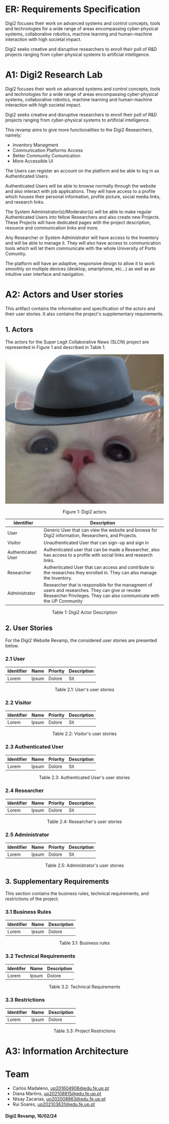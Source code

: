 # ER: Requirements Specification

Digi2 focuses their work on advanced systems and control concepts, tools and technologies for a wide range of areas encompassing cyber-physical systems, collaborative robotics, machine learning and human-machine interaction with high societal impact.

Digi2 seeks creative and disruptive researchers to enroll their poll of R&D projects ranging from cyber-physical systems to artificial intelligence.

# A1: Digi2 Research Lab

Digi2 focuses their work on advanced systems and control concepts, tools and technologies for a wide range of areas encompassing cyber-physical systems, collaborative robotics, machine learning and human-machine interaction with high societal impact.

Digi2 seeks creative and disruptive researchers to enroll their poll of R&D projects ranging from cyber-physical systems to artificial intelligence.

This revamp aims to give more functionalities to the Digi2 Researchers, namely:

- Inventory Managment
- Communication Platforms Access
- Better Community Comunication
- More Accessible UI

The Users can register an account on the platform and be able to log in as Authenticated Users.

Authenticated Users will be able to browse normally through the website and also interact with job applications. They will have access to a profile which houses their personal information, profile picture, social media links, and research links.

The System Administrator(s)/Moderator(s) will be able to make regular Authenticated Users into fellow Researchers and also create new Projects. These Projects will have dedicated pages with the project description, resource and communication links and more.

Any Researcher or System Administrator will have access to the Inventory and will be able to manage it. They will also have access to communication tools which will let them communicate with the whole University of Porto Comunity.

The platform will have an adaptive, responsive design to allow it to work smoothly on multiple devices (desktop, smartphone, etc...) as well as an intuitive user interface and navigation.


# A2: Actors and User stories

This artifact contains the information and specification of the actors and their user stories. It also contains the project's supplementary requirements.

## 1. Actors

The actors for the Super Legit Collaborative News (SLCN) project are represented in Figure 1 and described in Table 1.

<p  align="center">
    <img src="./images/default.png">
    <figcaption align="center">Figure 1: Digi2 actors</figcaption>
</p>

<p>

| Identifier | Description |
| --- | --- |
| User | Generic User that can view the website and browse for Digi2 information, Researchers, and Projects. |
| Visitor | Unauthenticated User that can sign-up and sign in |
| Authenticated User | Authenticated user that can be made a Researcher, also has access to a profile with social links and research links. |
| Researcher | Authenticated User that can access and contribute to the researches they enrolled in. They can also manage the Inventory. |
| Administrator | Researcher that is responsible for the managment of users and researches. They can give or revoke Researcher Privileges. They can also communicate with the UP Community |
<figcaption align="center">Table 1: Digi2 Actor Description</figcaption>
</p>


## 2. User Stories

For the Digi2 Website Revamp, the considered user stories are presented below.

### 2.1 User

| Identifier | Name | Priority | Description |
| --- | --- | --- | --- |
| Lorem | Ipsum | Dolore | Sit |

<figcaption align = "center">Table 2.1: User's user stories</figcaption>

### 2.2 Visitor

| Identifier | Name | Priority | Description |
| --- | --- | --- | --- |
| Lorem | Ipsum | Dolore | Sit |

<figcaption align = "center">Table 2.2: Visitor's user stories</figcaption>

### 2.3 Authenticated User

| Identifier | Name | Priority | Description |
| --- | --- | --- | --- |
| Lorem | Ipsum | Dolore | Sit |

<figcaption align = "center">Table 2.3: Authenticated User's user stories</figcaption>

### 2.4 Researcher

| Identifier | Name | Priority | Description |
| --- | --- | --- | --- |
| Lorem | Ipsum | Dolore | Sit |

<figcaption align = "center">Table 2.4: Researcher's user stories</figcaption>

### 2.5 Administrator

| Identifier | Name | Priority | Description |
| --- | --- | --- | --- |
| Lorem | Ipsum | Dolore | Sit |

<figcaption align = "center">Table 2.5: Administrator's user stories</figcaption>

## 3. Supplementary Requirements

This section contains the business rules, technical requirements, and restrictions of the project.

### 3.1 Business Rules

| Identifier | Name | Description |
| --- | --- | --- |
| Lorem | Ipsum | Dolore |

<figcaption align = "center">Table 3.1: Business rules</figcaption>

### 3.2 Technical Requirements

| Identifer | Name | Description |
| --- | --- | --- |
| Lorem | Ipsum | Dolore |
<figcaption align = "center">Table 3.2: Technical Requirements</figcaption>

### 3.3 Restrictions

| Identifier | Name | Description |
| --- | --- | --- |
| Lorem | Ipsum | Dolore |
<figcaption align = "center">Table 3.3: Project Restrictions</figcaption>


# A3: Information Architecture

# Team
- Carlos Madaleno, up201604906@edu.fe.up.pt
- Diana Martins, up202108815@edu.fe.up.pt
- Ntsay Zacarias, up202008863@edu.fe.up.pt
- Rui Soares, up202103631@edu.fe.up.pt

#### Digi2 Revamp, 16/02/24